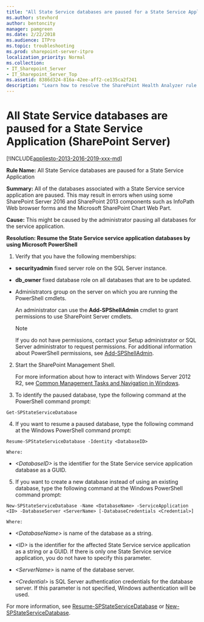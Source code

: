 ```yaml
---
title: "All State Service databases are paused for a State Service Application (SharePoint Server)"
ms.author: stevhord
author: bentoncity
manager: pamgreen
ms.date: 2/22/2018
ms.audience: ITPro
ms.topic: troubleshooting
ms.prod: sharepoint-server-itpro
localization_priority: Normal
ms.collection:
- IT_Sharepoint_Server
- IT_Sharepoint_Server_Top
ms.assetid: 8386d324-816a-42ee-aff2-ce135ca2f241
description: "Learn how to resolve the SharePoint Health Analyzer rule: All State Service databases are paused for a State Service Application."
---
```


# All State Service databases are paused for a State Service Application (SharePoint Server)

[!INCLUDE[appliesto-2013-2016-2019-xxx-md](../includes/appliesto-2013-2016-2019-xxx-md.md)]
  
 **Rule Name:** All State Service databases are paused for a State Service Application 
  
 **Summary:** All of the databases associated with a State Service service application are paused. This may result in errors when using some SharePoint Server 2016 and SharePoint 2013 components such as InfoPath Web browser forms and the Microsoft SharePoint Chart Web Part. 
  
 **Cause:** This might be caused by the administrator pausing all databases for the service application. 
  
 **Resolution: Resume the State Service service application databases by using Microsoft PowerShell**
  
1. Verify that you have the following memberships:
    
  - **securityadmin** fixed server role on the SQL Server instance. 
    
  - **db_owner** fixed database role on all databases that are to be updated. 
    
  - Administrators group on the server on which you are running the PowerShell cmdlets.
    
    An administrator can use the **Add-SPShellAdmin** cmdlet to grant permissions to use SharePoint Server cmdlets. 
    
    > [!NOTE]
    > If you do not have permissions, contact your Setup administrator or SQL Server administrator to request permissions. For additional information about PowerShell permissions, see [Add-SPShellAdmin](http://technet.microsoft.com/library/2ddfad84-7ca8-409e-878b-d09cb35ed4aa.aspx). 
  
2. Start the SharePoint Management Shell.
    
    For more information about how to interact with Windows Server 2012 R2, see [Common Management Tasks and Navigation in Windows](http://go.microsoft.com/fwlink/?LinkID=715712&amp;clcid=0x409).
    
3. To identify the paused database, type the following command at the PowerShell command prompt:
    
  ```
  Get-SPStateServiceDatabase
  ```

4. If you want to resume a paused database, type the following command at the Windows PowerShell command prompt:
    
  ```
  Resume-SPStateServiceDatabase -Identity <DatabaseID>
  ```

    Where:
    
  -  _\<DatabaseID\>_ is the identifier for the State Service service application database as a GUID. 
    
5. If you want to create a new database instead of using an existing database, type the following command at the Windows PowerShell command prompt:
    
  ```
  New-SPStateServiceDatabase -Name <DatabaseName> -ServiceApplication <ID> -DatabaseServer <ServerName> [-DatabaseCredentials <Credential>] 
  ```

    Where:
    
  -  _\<DatabaseName\>_ is name of the database as a string. 
    
  -  _\<ID\>_ is the identifier for the affected State Service service application as a string or a GUID. If there is only one State Service service application, you do not have to specify this parameter. 
    
  -  _\<ServerName\>_ is name of the database server. 
    
  -  _\<Credential\>_ is SQL Server authentication credentials for the database server. If this parameter is not specified, Windows authentication will be used. 
    
For more information, see [Resume-SPStateServiceDatabase](http://technet.microsoft.com/library/5a608d7b-80e3-482b-832a-e2033d403249.aspx) or [New-SPStateServiceDatabase](http://technet.microsoft.com/library/221e439c-c501-4d4c-9d8a-171a01e67e25.aspx). 
  


